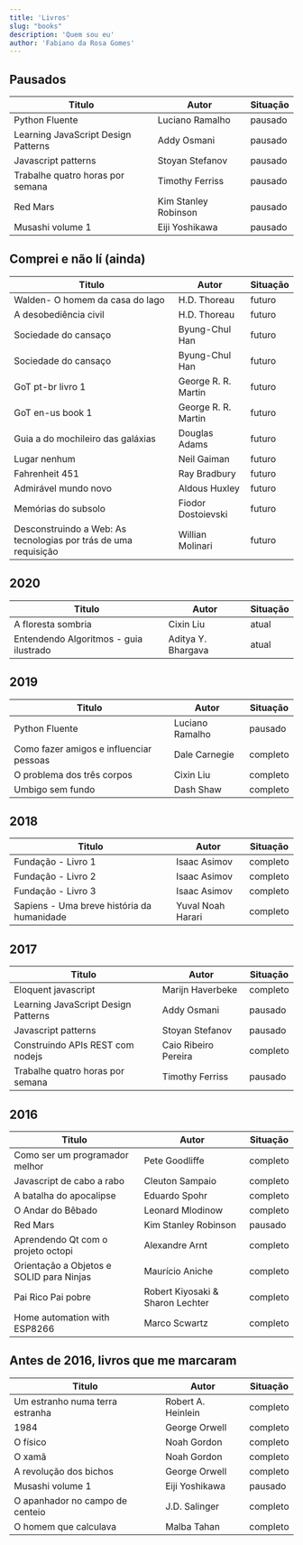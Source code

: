 ```yaml
---
title: 'Livros'
slug: "books"
description: 'Quem sou eu'
author: 'Fabiano da Rosa Gomes'
---
```

## Pausados

|  Titulo | Autor  | Situação  |
|---|---|---|
| Python Fluente                      | Luciano Ramalho      | pausado  |
| Learning JavaScript Design Patterns | Addy Osmani          | pausado  | 
| Javascript patterns                 | Stoyan Stefanov      | pausado  |
| Trabalhe quatro horas por semana    | Timothy Ferriss      | pausado  |
| Red Mars                            | Kim Stanley Robinson | pausado  |
| Musashi volume 1                    | Eiji Yoshikawa       | pausado  |

## Comprei e não lí (ainda)

|  Titulo | Autor  | Situação  |
|---|---|---|
| Walden- O homem da casa do lago                                 | H.D. Thoreau        | futuro |
| A desobediência civil                                           | H.D. Thoreau        | futuro |
| Sociedade do cansaço                                            | Byung-Chul Han      | futuro |
| Sociedade do cansaço                                            | Byung-Chul Han      | futuro |
| GoT pt-br livro 1                                               | George R. R. Martin | futuro |
| GoT en-us book 1                                                | George R. R. Martin | futuro |
| Guia a do mochileiro das galáxias                               | Douglas Adams       | futuro |
| Lugar nenhum                                                    | Neil Gaiman         | futuro |
| Fahrenheit 451                                                  | Ray Bradbury        | futuro |
| Admirável mundo novo                                            | Aldous Huxley       | futuro |
| Memórias do subsolo                                             | Fiodor Dostoievski  | futuro |
| Desconstruindo a Web: As tecnologias por trás de uma requisição | Willian Molinari    | futuro |

## 2020

|  Titulo | Autor  | Situação  |
|---|---|---|
| A floresta sombria                      | Cixin Liu           | atual |
| Entendendo Algoritmos - guia ilustrado  | Aditya Y. Bhargava  | atual |

## 2019

|  Titulo | Autor  | Situação |
|---|---|---|
| Python Fluente                          | Luciano Ramalho | pausado  |
| Como fazer amigos e influenciar pessoas | Dale Carnegie   | completo |
| O problema dos três corpos              | Cixin Liu       | completo |
| Umbigo sem fundo                        | Dash Shaw       | completo |
  
## 2018

|  Titulo | Autor  | Situação |
|---|---|---|
| Fundação - Livro 1                         | Isaac Asimov      | completo |
| Fundação - Livro 2                         | Isaac Asimov      | completo |
| Fundação - Livro 3                         | Isaac Asimov      | completo |
| Sapiens - Uma breve história da humanidade | Yuval Noah Harari | completo |

## 2017

|  Titulo | Autor  | Situação |
|---|---|---|
| Eloquent javascript                 | Marijn Haverbeke     | completo |
| Learning JavaScript Design Patterns | Addy Osmani          | pausado  | 
| Javascript patterns                 | Stoyan Stefanov      | pausado  |
| Construindo APIs REST com nodejs    | Caio Ribeiro Pereira | completo |
| Trabalhe quatro horas por semana    | Timothy Ferriss      | pausado  |

## 2016

|  Titulo | Autor  | Situação |
|---|---|---|
| Como ser um programador melhor           | Pete Goodliffe                   | completo  |
| Javascript de cabo a rabo                | Cleuton Sampaio                  | completo  |
| A batalha do apocalipse                  | Eduardo Spohr                    | completo  |
| O Andar do Bêbado                        | Leonard Mlodinow                 | completo  |
| Red Mars                                 | Kim Stanley Robinson             | pausado   |
| Aprendendo Qt com o projeto octopi       | Alexandre Arnt                   | completo  |
| Orientação a Objetos e SOLID para Ninjas | Maurício Aniche                  | completo  |
| Pai Rico Pai pobre                       | Robert Kiyosaki & Sharon Lechter | completo  |
| Home automation with ESP8266             | Marco Scwartz                    | completo  |

## Antes de 2016, livros que me marcaram

|  Titulo | Autor  | Situação |
|---|---|---|
| Um estranho numa terra estranha | Robert A. Heinlein  | completo |
| 1984                            | George Orwell       | completo |
| O físico                        | Noah Gordon         | completo |
| O xamã                          | Noah Gordon         | completo |
| A revolução dos bichos          | George Orwell       | completo |
| Musashi volume 1                | Eiji Yoshikawa      | pausado  |
| O apanhador no campo de centeio | J.D. Salinger       | completo |
| O homem que calculava           | Malba Tahan         | completo |